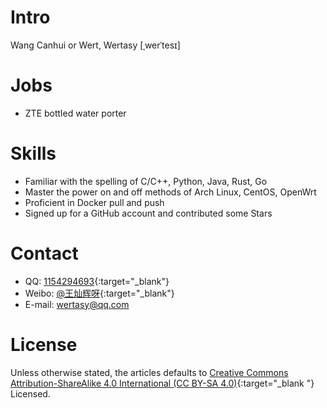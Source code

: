 # Intro
Wang Canhui or Wert, Wertasy [ˌwerˈtesɪ]

# Jobs
- ZTE bottled water porter

# Skills
- Familiar with the spelling of C/C++, Python, Java, Rust, Go
- Master the power on and off methods of Arch Linux, CentOS, OpenWrt
- Proficient in Docker pull and push
- Signed up for a GitHub account and contributed some Stars

# Contact
- QQ: [1154294693](http://wpa.qq.com/msgrd?v=3&uin=1154294693&site=qq&menu=yes){:target="_blank"}
- Weibo: [@王灿辉呀](http://weibo.com/6240900530){:target="_blank"}
- E-mail: <wertasy@qq.com>

# License
Unless otherwise stated, the articles defaults to [Creative Commons Attribution-ShareAlike 4.0 International (CC BY-SA 4.0)](https://creativecommons.org/licenses/by-sa/4.0/deed.zh){:target="_blank "} Licensed.